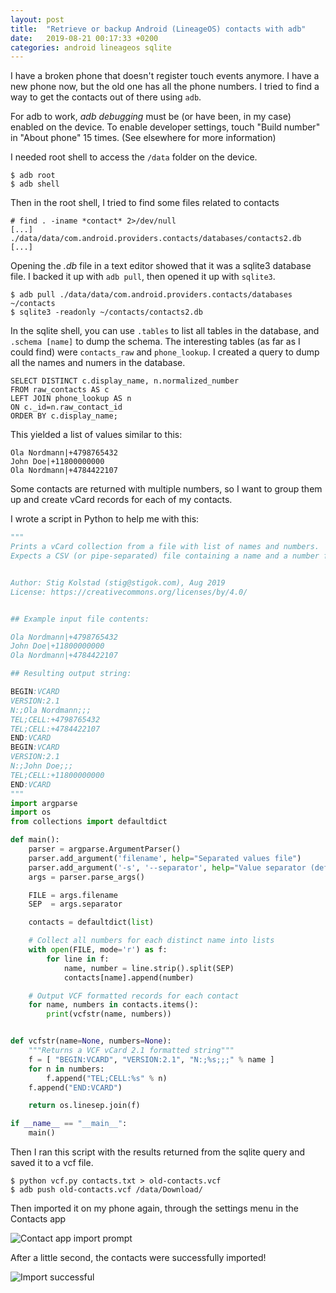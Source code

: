 ```yaml
---
layout: post
title:  "Retrieve or backup Android (LineageOS) contacts with adb"
date:   2019-08-21 00:17:33 +0200
categories: android lineageos sqlite
---
```


I have a broken phone that doesn't register touch events anymore.
I have a new phone now, but the old one has all the phone numbers.
I tried to find a way to get the contacts out of there using `adb`.

For adb to work, *adb debugging* must be (or have been, in my case)
enabled on the device. To enable developer settings, touch "Build number"
in "About phone" 15 times. (See elsewhere for more information)

I needed root shell to access the `/data` folder on the device.

```
$ adb root
$ adb shell
```

Then in the root shell, I tried to find some files related to contacts

```
# find . -iname *contact* 2>/dev/null
[...]
./data/data/com.android.providers.contacts/databases/contacts2.db
[...]
```

Opening the *.db* file in a text editor showed that it was a sqlite3 database file.
I backed it up with `adb pull`, then opened it up with `sqlite3`.

```
$ adb pull ./data/data/com.android.providers.contacts/databases ~/contacts
$ sqlite3 -readonly ~/contacts/contacts2.db
```

In the sqlite shell, you can use `.tables` to list all tables in the database,
and `.schema [name]` to dump the schema.
The interesting tables (as far as I could find) were `contacts_raw` and `phone_lookup`.
I created a query to dump all the names and numers in the database.

```sqlite
SELECT DISTINCT c.display_name, n.normalized_number
FROM raw_contacts AS c
LEFT JOIN phone_lookup AS n
ON c._id=n.raw_contact_id
ORDER BY c.display_name;
```

This yielded a list of values similar to this:

```
Ola Nordmann|+4798765432
John Doe|+11800000000
Ola Nordmann|+4784422107
```

Some contacts are returned with multiple numbers, so I want to group them up
and create vCard records for each of my contacts.

I wrote a script in Python to help me with this:

```python
"""
Prints a vCard collection from a file with list of names and numbers.
Expects a CSV (or pipe-separated) file containing a name and a number for each record.


Author: Stig Kolstad (stig@stigok.com), Aug 2019
License: https://creativecommons.org/licenses/by/4.0/


## Example input file contents:

Ola Nordmann|+4798765432
John Doe|+11800000000
Ola Nordmann|+4784422107

## Resulting output string:

BEGIN:VCARD
VERSION:2.1
N:;Ola Nordmann;;;
TEL;CELL:+4798765432
TEL;CELL:+4784422107
END:VCARD
BEGIN:VCARD
VERSION:2.1
N:;John Doe;;;
TEL;CELL:+11800000000
END:VCARD
"""
import argparse
import os
from collections import defaultdict

def main():
    parser = argparse.ArgumentParser()
    parser.add_argument('filename', help="Separated values file")
    parser.add_argument('-s', '--separator', help="Value separator (default |)", default='|')
    args = parser.parse_args()

    FILE = args.filename
    SEP  = args.separator

    contacts = defaultdict(list)

    # Collect all numbers for each distinct name into lists
    with open(FILE, mode='r') as f:
        for line in f:
            name, number = line.strip().split(SEP)
            contacts[name].append(number)

    # Output VCF formatted records for each contact
    for name, numbers in contacts.items():
        print(vcfstr(name, numbers))


def vcfstr(name=None, numbers=None):
    """Returns a VCF vCard 2.1 formatted string"""
    f = [ "BEGIN:VCARD", "VERSION:2.1", "N:;%s;;;" % name ]
    for n in numbers:
        f.append("TEL;CELL:%s" % n)
    f.append("END:VCARD")

    return os.linesep.join(f)

if __name__ == "__main__":
    main()
```

Then I ran this script with the results returned from the sqlite query and saved it to a vcf file.

```
$ python vcf.py contacts.txt > old-contacts.vcf
$ adb push old-contacts.vcf /data/Download/
```

Then imported it on my phone again, through the settings menu in the Contacts app

![Contact app import prompt](https://public.stigok.com/img/2019-08-21-023611.png)

After a little second, the contacts were successfully imported!

![Import successful](https://public.stigok.com/img/2019-08-21-024103.png)
